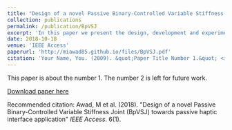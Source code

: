 ```yaml
---
title: "Design of a novel Passive Binary-Controlled Variable Stiffness Joint (BpVSJ) towards passive haptic interface application"
collection: publications
permalink: /publication/BpVSJ
excerpt: 'In this paper we present the design, development and experimental validation of a novel Binary-Controlled Variable Stiffness Joint (BpVSJ) towards haptic teleoperation and human interaction manipulators applications. The proposed actuator is a proof of concept of a passive revolute joint, where the working principle is based on the recruitment of series-parallel elastic elements. The novelty of the system lies in its design topology, including the capability to involve an (n) number of series-parallel elastic elements to achieve (2^n) levels of stiffness, as compared to current approaches. Accordingly, the level of stiffness can be altered at any position without the need to revert to the initial equilibrium position. The BpVSJ has low energy consumption and short switching time, and is able to rotate freely at zero stiffness without limitations. Further smart features include scalability and relative compactness. This paper details the mathematical stiffness modeling of the proposed actuator mechanism, as well as the experimentally measured performance characteristics. The experimental results matched well with the physical-based modeling in terms of stiffness variation levels. Moreover, Psychophysical experiments were also conducted using (20) healthy subjects in order to evaluate the capability of the BpVSJ to display three different levels of stiffness that are cognitively realized by the users. The participants performed two tasks: a relative cognitive task and an absolute cognitive task. The results show that the BpVSJ is capable of rendering stiffness with high average relative accuracy (Relative Cognitive Task relative accuracy is 97.3%, and Absolute Cognitive Task relative accuracy is 83%).'
date: 2018-10-18
venue: 'IEEE Access'
paperurl: 'http://miawad85.github.io/files/BpVSJ.pdf'
citation: 'Your Name, You. (2009). &quot;Paper Title Number 1.&quot; <i>Journal 1</i>. 1(1).'
---
```

This paper is about the number 1. The number 2 is left for future work.

[Download paper here](http://miawad85.github.io/files/BpVSJ.pdf)

Recommended citation: Awad, M et al. (2018). "Design of a novel Passive Binary-Controlled Variable Stiffness Joint (BpVSJ) towards passive haptic interface application" <i>IEEE Access</i>. 6(1).
